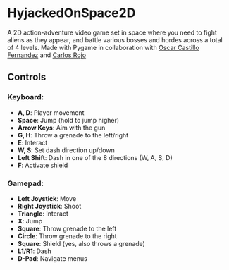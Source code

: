 # HyjackedOnSpace2D

A 2D action-adventure video game set in space where you need to fight aliens as they appear, and battle various bosses and hordes across a total of 4 levels. Made with Pygame in collaboration with [Oscar Castillo Fernandez](https://github.com/oscarcastillofdez) and [Carlos Rojo](https://github.com/carlosrojoudc)

## Controls

### Keyboard:
- **A, D**: Player movement
- **Space**: Jump (hold to jump higher)
- **Arrow Keys**: Aim with the gun
- **G, H**: Throw a grenade to the left/right
- **E**: Interact
- **W, S**: Set dash direction up/down
- **Left Shift**: Dash in one of the 8 directions (W, A, S, D)
- **F**: Activate shield

### Gamepad:
- **Left Joystick**: Move
- **Right Joystick**: Shoot
- **Triangle**: Interact
- **X**: Jump
- **Square**: Throw grenade to the left
- **Circle**: Throw grenade to the right
- **Square**: Shield (yes, also throws a grenade)
- **L1/R1**: Dash
- **D-Pad**: Navigate menus

